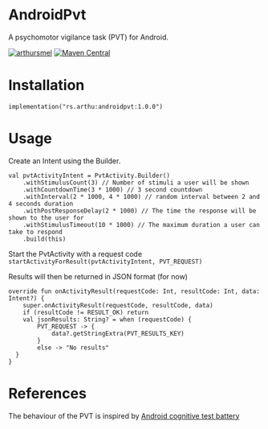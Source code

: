 # AndroidPvt

A psychomotor vigilance task (PVT) for Android.

[![arthursmel](https://circleci.com/gh/arthursmel/AndroidPvt.svg?style=svg)](https://app.circleci.com/pipelines/github/arthursmel/AndroidPvt) [![Maven Central](https://img.shields.io/maven-central/v/rs.arthu/androidpvt.svg?label=Maven%20Central)](https://search.maven.org/search?q=g:%22rs.arthu%22%20AND%20a:%22androidpvt%22)

# Installation
`implementation("rs.arthu:androidpvt:1.0.0")`

# Usage
Create an Intent using the Builder.
```
val pvtActivityIntent = PvtActivity.Builder()
    .withStimulusCount(3) // Number of stimuli a user will be shown
    .withCountdownTime(3 * 1000) // 3 second countdown
    .withInterval(2 * 1000, 4 * 1000) // random interval between 2 and 4 seconds duration
    .withPostResponseDelay(2 * 1000) // The time the response will be shown to the user for
    .withStimulusTimeout(10 * 1000) // The maximum duration a user can take to respond
    .build(this)
```
  Start the PvtActivity with a request code
`startActivityForResult(pvtActivityIntent, PVT_REQUEST)`

Results will then be returned in JSON format (for now)
```
override fun onActivityResult(requestCode: Int, resultCode: Int, data: Intent?) {
    super.onActivityResult(requestCode, resultCode, data)
    if (resultCode != RESULT_OK) return
    val jsonResults: String? = when (requestCode) {
        PVT_REQUEST -> {
            data?.getStringExtra(PVT_RESULTS_KEY)
        }
        else -> "No results"
  }
}
```

# References
The behaviour of the PVT is inspired by [Android cognitive test battery](https://github.com/movisens/AndroidCognitiveTestBattery)
